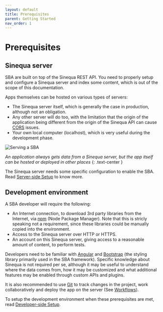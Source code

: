 ```yaml
---
layout: default
title: Prerequisites
parent: Getting Started
nav_order: 1
---
```


# Prerequisites

## Sinequa server

SBA are built on top of the Sinequa REST API. You need to properly setup and configure a Sinequa server and index some content, which is out of the scope of this documentation.

Apps themselves can be hosted on various types of servers:

- The Sinequa server itself, which is generally the case in production, although not an obligation.
- Any other server will do too, with the limitation that the origin of the application being different from the origin of the Sinequa API can cause [CORS](https://developer.mozilla.org/en-US/docs/Web/HTTP/CORS) issues.
- Your own local computer (localhost), which is very useful during the development phase.

![Serving a SBA]({{site.baseurl}}assets/gettingstarted/serving.png)

*An application always gets data from a Sinequa server, but the app itself can be hosted or deployed in other places*
{: .text-center }

The Sinequa server needs some specific configuration to enable the SBA. Read [Server-side Setup](server-setup.html) to know more.

## Development environment

A SBA developer will require the following:

- An Internet connection, to download 3rd party libraries from the Internet, via [npm](https://www.npmjs.com/) (Node Package Manager). Note that this is stricly speaking not a requirement, since these libraries could be manually copied into the environment.
- Access to the Sinequa server over HTTP or HTTPS.
- An account on this Sinequa server, giving access to a reasonable amount of content, to perform tests.

Developers need to be familiar with [Angular](https://angular.io/) and [Bootstrap](https://getbootstrap.com/) (the styling library primarily used in the SBA framework). Specific knowledge about Sinequa is not required per se, although it may be useful to understand where the data comes from, how it may be customized and what additional features may be enabled through custom APIs and plugins.

It is also recommended to use [Git](https://git-scm.com/) to track changes in the project, work collaboratively and deploy the app on the server (See [Workflows](workflow.html)).

To setup the development environment when these prerequisites are met, read [Developer-side Setup](dev-setup.html).